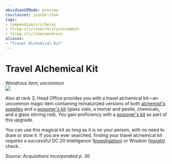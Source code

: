 ```yaml
---
obsidianUIMode: preview
cssclasses: json5e-item
tags:
- compendium/src/5e/ai
- ttrpg-cli/item/rarity/uncommon
- ttrpg-cli/item/wondrous
aliases: 
- "Travel Alchemical Kit"
---
```

# Travel Alchemical Kit
*Wondrous Item, uncommon*  
![](/3-Mechanics/CLI/items/img/travel-alchemical-kit.webp#right)  


Also at rank 3, Head Office provides you with a travel alchemical kit—an uncommon magic item containing miniaturized versions of both [alchemist's supplies](/3-Mechanics/CLI/items/alchemists-supplies.md) and a [poisoner's kit](/3-Mechanics/CLI/items/poisoners-kit.md) (glass vials, a mortar and pestle, chemicals, and a glass stirring rod). You gain proficiency with a [poisoner's kit](/3-Mechanics/CLI/items/poisoners-kit.md) as part of this upgrade.

You can use this magical kit as long as it is on your person, with no need to draw or stow it. If you are ever searched, finding your travel alchemical kit requires a successful DC 20 Intelligence ([Investigation](/3-Mechanics/CLI/rules/skills.md#Investigation)) or Wisdom ([Insight](/3-Mechanics/CLI/rules/skills.md#Insight)) check.

*Source: Acquisitions Incorporated p. 30*
